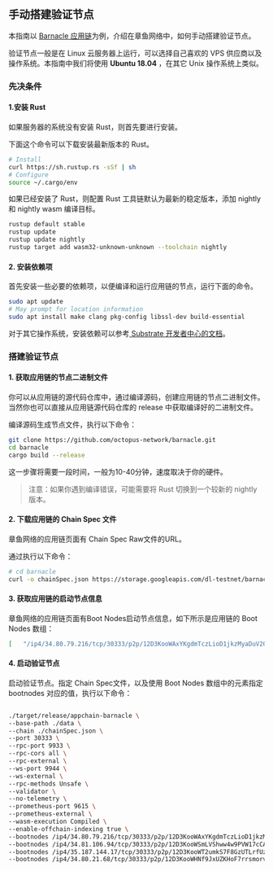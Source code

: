 ## 手动搭建验证节点

本指南以 [Barnacle 应用链](https://github.com/octopus-network/barnacle)为例，介绍在章鱼网络中，如何手动搭建验证节点。

验证节点一般是在 Linux 云服务器上运行，可以选择自己喜欢的 VPS 供应商以及操作系统。本指南中我们将使用 **Ubuntu 18.04** ，在其它 Unix 操作系统上类似。

### 先决条件

#### 1.安装 Rust

如果服务器的系统没有安装 Rust，则首先要进行安装。

下面这个命令可以下载安装最新版本的 Rust。

```bash
# Install
curl https://sh.rustup.rs -sSf | sh
# Configure
source ~/.cargo/env
```

如果已经安装了 Rust，则配置 Rust 工具链默认为最新的稳定版本，添加 nightly 和 nightly wasm 编译目标。

```bash
rustup default stable
rustup update
rustup update nightly
rustup target add wasm32-unknown-unknown --toolchain nightly
```

#### 2. 安装依赖项

首先安装一些必要的依赖项，以便编译和运行应用链的节点，运行下面的命令。

```bash
sudo apt update
# May prompt for location information
sudo apt install make clang pkg-config libssl-dev build-essential
```

对于其它操作系统，安装依赖可以参考[ Substrate 开发者中心的文档](https://substrate.dev/docs/en/knowledgebase/getting-started/#1-build-dependencies)。

### 搭建验证节点

#### 1. 获取应用链的节点二进制文件

你可以从应用链的源代码仓库中，通过编译源码，创建应用链的节点二进制文件。当然你也可以直接从应用链源代码仓库的 release 中获取编译好的二进制文件。

编译源码生成节点文件，执行以下命令：

```bash
git clone https://github.com/octopus-network/barnacle.git
cd barnacle
cargo build --release
```

这一步骤将需要一段时间，一般为10-40分钟，速度取决于你的硬件。

> 注意：如果你遇到编译错误，可能需要将 Rust 切换到一个较新的 nightly 版本。

#### 2. 下载应用链的 Chain Spec 文件

章鱼网络的应用链页面有 Chain Spec Raw文件的URL。

通过执行以下命令：

```bash
# cd barnacle 
curl -o chainSpec.json https://storage.googleapis.com/dl-testnet/barnacle-ng/barnacleSpecRaw.json
```

#### 3. 获取应用链的启动节点信息

章鱼网络的应用链页面有Boot Nodes启动节点信息，如下所示是应用链的 Boot Nodes 数组：

```bash
[   "/ip4/34.80.79.216/tcp/30333/p2p/12D3KooWAxYKgdmTczLioD1jkzMyaDuV2Q5VHBsJxPr5zEmHr8nY",   "/ip4/34.81.106.94/tcp/30333/p2p/12D3KooWSmLVShww4w9PVW17cCAS5C1JnXBU4NbY7FcGGjMyUGiq",   "/ip4/35.187.144.17/tcp/30333/p2p/12D3KooWT2umkS7F8GzUTLrfUzVBJPKn6YwCcuv6LBFQ27UPoo2Y",   "/ip4/34.80.21.68/tcp/30333/p2p/12D3KooWHNf9JxUZKHoF7rrsmorv86gonXSb2ZU44CbMsnBNFSAJ", ]
```

#### 4. 启动验证节点

启动验证节点。指定 Chain Spec文件，以及使用 Boot Nodes 数组中的元素指定 bootnodes 对应的值，执行以下命令：

```bash

./target/release/appchain-barnacle \
--base-path ./data \
--chain ./chainSpec.json \
--port 30333 \
--rpc-port 9933 \
--rpc-cors all \
--rpc-external \
--ws-port 9944 \
--ws-external \
--rpc-methods Unsafe \
--validator \
--no-telemetry \
--prometheus-port 9615 \
--prometheus-external \
--wasm-execution Compiled \
--enable-offchain-indexing true \
--bootnodes /ip4/34.80.79.216/tcp/30333/p2p/12D3KooWAxYKgdmTczLioD1jkzMyaDuV2Q5VHBsJxPr5zEmHr8nY \
--bootnodes /ip4/34.81.106.94/tcp/30333/p2p/12D3KooWSmLVShww4w9PVW17cCAS5C1JnXBU4NbY7FcGGjMyUGiq \
--bootnodes /ip4/35.187.144.17/tcp/30333/p2p/12D3KooWT2umkS7F8GzUTLrfUzVBJPKn6YwCcuv6LBFQ27UPoo2Y \
--bootnodes /ip4/34.80.21.68/tcp/30333/p2p/12D3KooWHNf9JxUZKHoF7rrsmorv86gonXSb2ZU44CbMsnBNFSAJ
```
